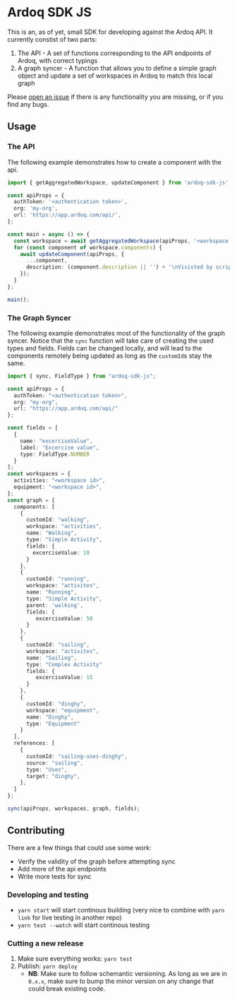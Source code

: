 # Ardoq SDK JS

This is an, as of yet, small SDK for developing against the Ardoq API.
It currently constist of two parts:

1.  The API - A set of functions corresponding to the API endpoints of Ardoq,
    with correct typings
2.  A graph syncer - A function that allows you to define a simple graph object
    and update a set of workspaces in Ardoq to match this local graph

Please [open an issue](https://github.com/ardoq/ardoq-sdk-js/issues/new) if
there is any functionality you are missing, or if you find any bugs.

## Usage

### The API

The following example demonstrates how to create a component with the api.

```typescript
import { getAggregatedWorkspace, updateComponent } from 'ardoq-sdk-js';

const apiProps = {
  authToken: '<authentication token>',
  org: 'my-org',
  url: 'https://app.ardoq.com/api/',
};

const main = async () => {
  const workspace = await getAggregatedWorkspace(apiProps, '<workspace id>');
  for (const component of workspace.components) {
    await updateComponent(apiProps, {
      ...component,
      description: (component.description || '') + '\nVisisted by script',
    });
  }
};

main();
```

### The Graph Syncer

The following example demonstrates most of the functionality of the graph
syncer. Notice that the `sync` function will take care of creating the used
types and fields. Fields can be changed locally, and will lead to the components
remotely being updated as long as the `customId`s stay the same.

```typescript
import { sync, FieldType } from "ardoq-sdk-js";

const apiProps = {
  authToken: "<authentication token>",
  org: "my-org",
  url: "https://app.ardoq.com/api/"
};

const fields = [
  {
    name: "excerciseValue",
    label: "Excercise value",
    type: FieldType.NUMBER
  }
];
const workspaces = {
  activities: "<workspace id>",
  equipment: "<workspace id>",
};
const graph = {
  components: [
    {
      customId: "walking",
      workspace: "activities",
      name: "Walking",
      type: "Simple Activity",
      fields: {
        excerciseValue: 10
      }
    },
    {
      customId: "running",
      workspace: "activites",
      name: "Running",
      type: "Simple Activity",
      parent: 'walking',
      fields: {
         excerciseValue: 50
      }
    },
    {
      customId: "sailing",
      workspace: "activites",
      name: "Sailing",
      type: "Complex Activity"
      fields: {
         excerciseValue: 15
      }
    },
    {
      customId: "dinghy",
      workspace: "equipment",
      name: "Dinghy",
      type: "Equipment"
    }
  ],
  references: [
    {
      customId: "sailing-uses-dinghy",
      source: "sailing",
      type: "Uses",
      target: "dinghy",
    },
  ]
};

sync(apiProps, workspaces, graph, fields);
```

## Contributing

There are a few things that could use some work:

- Verify the validity of the graph before attempting sync
- Add more of the api endpoints
- Write more tests for sync

### Developing and testing

- `yarn start` will start continous building (very nice to combine with
  `yarn link` for live testing in another repo)
- `yarn test --watch` will start continous testing

### Cutting a new release

1.  Make sure everything works: `yarn test`
2.  Publish: `yarn deploy`
    - **NB**: Make sure to follow schemantic versioning. As long as we are in
      `0.x.x`, make sure to bump the minor version on any change that could break
      existing code.
